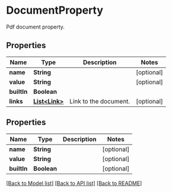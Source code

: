
# DocumentProperty
Pdf document property.

## Properties
Name | Type | Description | Notes
------------ | ------------- | ------------- | -------------
**name** | **String** |  | [optional]
**value** | **String** |  | [optional]
**builtIn** | **Boolean** |  | 
**links** | [**List&lt;Link&gt;**](Link.md) | Link to the document. | [optional]


## Properties
Name | Type | Description | Notes
------------ | ------------- | ------------- | -------------
**name** | **String** |  |  [optional]
**value** | **String** |  |  [optional]
**builtIn** | **Boolean** |  |  [optional]

[[Back to Model list]](../../README.md#documentation-for-models) [[Back to API list]](../../README.md#documentation-for-api-endpoints) [[Back to README]](../../README.md)


